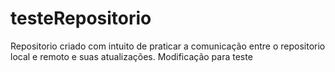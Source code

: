 # testeRepositorio
Repositorio criado com intuito de praticar a comunicação entre o repositorio local e remoto e suas atualizações.
Modificação para teste
